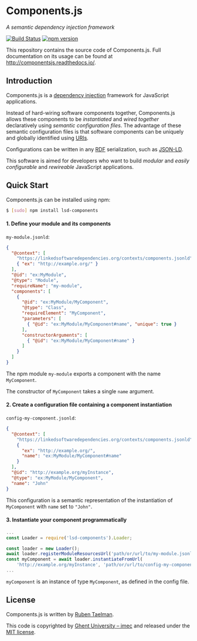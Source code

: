 # Components.js

_A semantic dependency injection framework_

[![Build Status](https://travis-ci.org/LinkedSoftwareDependencies/Components.js.svg?branch=master)](https://travis-ci.org/LinkedSoftwareDependencies/Components.js)
[![npm version](https://badge.fury.io/js/lsd-components.svg)](https://www.npmjs.com/package/lsd-components)

This repository contains the source code of Components.js.
Full documentation on its usage can be found at http://componentsjs.readthedocs.io/.

## Introduction

Components.js is a [dependency injection] framework for JavaScript applications.

Instead of hard-wiring software components together, Components.js allows these components to be _instantiated_ and _wired together_ declaratively using _semantic configuration files_.
The advantage of these semantic configuration files is that software components can be uniquely and globally identified using [URIs].

Configurations can be written in any [RDF] serialization, such as [JSON-LD].

This software is aimed for developers who want to build _modular_ and _easily configurable_ and _rewireable_ JavaScript applications.

## Quick Start

Components.js can be installed using npm:
```bash
$ [sudo] npm install lsd-components
```

#### 1. Define your module and its components

`my-module.jsonld`:
```json
{
  "@context": [
    "https://linkedsoftwaredependencies.org/contexts/components.jsonld",
    { "ex": "http://example.org/" }
  ],
  "@id": "ex:MyModule",
  "@type": "Module",
  "requireName": "my-module",
  "components": [
    {
      "@id": "ex:MyModule/MyComponent",
      "@type": "Class",
      "requireElement": "MyComponent",
      "parameters": [
        { "@id": "ex:MyModule/MyComponent#name", "unique": true }
      ],
      "constructorArguments": [
        { "@id": "ex:MyModule/MyComponent#name" }
      ]
    }
  ]
}
```

The npm module `my-module` exports a component with the name `MyComponent`.

The constructor of `MyComponent` takes a single `name` argument.

#### 2. Create a configuration file containing a component instantiation

`config-my-component.jsonld`:
```json
{
  "@context": [
    "https://linkedsoftwaredependencies.org/contexts/components.jsonld",
    {
      "ex": "http://example.org/",
      "name": "ex:MyModule/MyComponent#name"
    }
  ],
  "@id": "http://example.org/myInstance",
  "@type": "ex:MyModule/MyComponent",
  "name": "John"
}
```

This configuration is a semantic representation of the instantiation of `MyComponent` with `name` set to `"John"`.

#### 3. Instantiate your component programmatically

```javascript
...
const Loader = require('lsd-components').Loader;

const loader = new Loader();
await loader.registerModuleResourcesUrl('path/or/url/to/my-module.jsonld');
const myComponent = await loader.instantiateFromUrl(
    'http://example.org/myInstance', 'path/or/url/to/config-my-component.jsonld');
...
```

`myComponent` is an instance of type `MyComponent`, as defined in the config file.

[Components.js]: https://github.com/LinkedSoftwareDependencies/Components.js
[GitHub]: https://github.com/LinkedSoftwareDependencies/Documentation-Components.js
[dependency injection]: https://martinfowler.com/articles/injection.html
[Node.js]: https://nodejs.org/en/
[URIs]: https://www.w3.org/wiki/URI
[RDF]: https://www.w3.org/RDF/
[JSON-LD]: https://json-ld.org/

## License
Components.js is written by [Ruben Taelman](http://www.rubensworks.net/).

This code is copyrighted by [Ghent University – imec](http://idlab.ugent.be/)
and released under the [MIT license](http://opensource.org/licenses/MIT).
